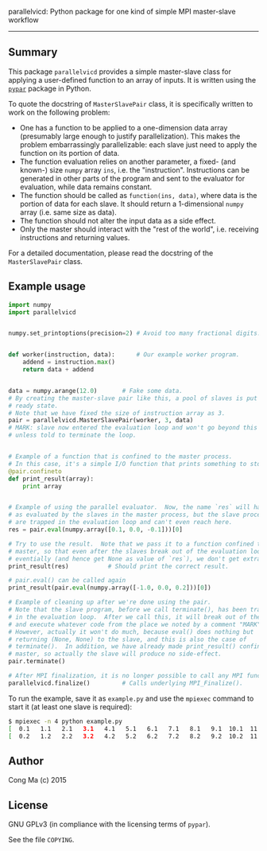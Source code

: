 <!--
vim: spell spelllang=en
-->
parallelvicd:  Python package for one kind of simple MPI master-slave workflow

---

Summary
-------

This package `parallelvicd` provides a simple master-slave class for
applying a user-defined function to an array of inputs.  It is written using
the [`pypar`](https://github.com/daleroberts/pypar "pypar project repository")
package in Python.

To quote the docstring of `MasterSlavePair` class, it is specifically written
to work on the following problem:

 * One has a function to be applied to a one-dimension data array
   (presumably large enough to justify parallelization).  This makes the
   problem embarrassingly parallelizable: each slave just need to apply
   the function on its portion of data.
 * The function evaluation relies on another parameter, a fixed- (and
   known-) size `numpy` array `ins`, i.e. the "instruction".  Instructions
   can be generated in other parts of the program and sent to the
   evaluator for evaluation, while data remains constant.
 * The function should be called as `function(ins, data)`, where data
   is the portion of data for each slave.  It should return a
   1-dimensional `numpy` array (i.e. same size as data).
 * The function should not alter the input data as a side effect.
 * Only the master should interact with the "rest of the world", i.e.
   receiving instructions and returning values.

For a detailed documentation, please read the docstring of the
`MasterSlavePair` class.

Example usage
-------------

```python
import numpy
import parallelvicd


numpy.set_printoptions(precision=2)	# Avoid too many fractional digits.


def worker(instruction, data):		# Our example worker program.
    addend = instruction.max()
    return data + addend


data = numpy.arange(12.0)		# Fake some data.
# By creating the master-slave pair like this, a pool of slaves is put into a
# ready state.
# Note that we have fixed the size of instruction array as 3.
pair = parallelvicd.MasterSlavePair(worker, 3, data)
# MARK: slave now entered the evaluation loop and won't go beyond this mark
# unless told to terminate the loop.


# Example of a function that is confined to the master process.
# In this case, it's a simple I/O function that prints something to stdout.
@pair.confineto
def print_result(array):
    print array


# Example of using the parallel evaluator.  Now, the name `res` will have value
# as evaluated by the slaves in the master process, but the slave processes
# are trapped in the evaluation loop and can't even reach here.
res = pair.eval(numpy.array([0.1, 0.0, -0.1]))[0]

# Try to use the result.  Note that we pass it to a function confined to
# master, so that even after the slaves break out of the evaluation loop
# eventially (and hence get None as value of `res`), we don't get extra output.
print_result(res)			# Should print the correct result.

# pair.eval() can be called again
print_result(pair.eval(numpy.array([-1.0, 0.0, 0.2]))[0])

# Example of cleaning up after we're done using the pair.
# Note that the slave program, before we call terminate(), has been trapped
# in the evaluation loop.  After we call this, it will break out of the loop
# and execute whatever code from the place we noted by a comment "MARK".
# However, actually it won't do much, because eval() does nothing but
# returning (None, None) to the slave, and this is also the case of
# terminate().  In addition, we have already made print_result() confined to
# master, so actually the slave will produce no side-effect.
pair.terminate()

# After MPI finalization, it is no longer possible to call any MPI function.
parallelvicd.finalize()			# Calls underlying MPI_Finalize().
```

To run the example, save it as `example.py` and use the `mpiexec` command to
start it (at least one slave is required):

```sh
$ mpiexec -n 4 python example.py
[  0.1   1.1   2.1   3.1   4.1   5.1   6.1   7.1   8.1   9.1  10.1  11.1]
[  0.2   1.2   2.2   3.2   4.2   5.2   6.2   7.2   8.2   9.2  10.2  11.2]
```

Author
------

Cong Ma (c) 2015

License
-------

GNU GPLv3 (in compliance with the licensing terms of `pypar`).

See the file `COPYING`.
